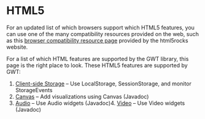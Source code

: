 HTML5
===

For an updated list of which browsers support which HTML5 features, you can use one of the many compatibility resources provided on the web, such as this [browser compatibility resource page](http://www.html5rocks.com/resources.html) provided by the html5rocks website. <p>

For a list of which HTML features are supported by the GWT library, this page is the right place to look. These  HTML5 features are supported by GWT:

1.  [Client-side Storage](DevGuideHtml5Storage.html) &ndash; Use LocalStorage, SessionStorage, and monitor StorageEvents
2.  [Canvas](/javadoc/latest/index.html?com/google/gwt/canvas/dom/client/package-summary.html) &ndash; Add visualizations using Canvas (Javadoc)
3.  [Audio](/javadoc/latest/com/google/gwt/media/client/Audio.html) &ndash; Use Audio widgets (Javadoc)4.  [Video](/javadoc/latest/com/google/gwt/media/client/Video.html) &ndash; Use Video widgets (Javadoc)


